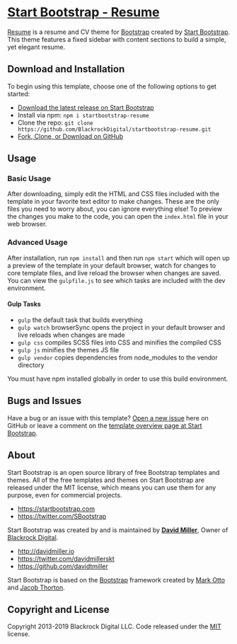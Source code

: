 # [Start Bootstrap - Resume](https://startbootstrap.com/template-overviews/resume/)

[Resume](https://startbootstrap.com/template-overviews/resume/) is a resume and CV theme for [Bootstrap](http://getbootstrap.com/) created by [Start Bootstrap](http://startbootstrap.com/). This theme features a fixed sidebar with content sections to build a simple, yet elegant resume.


## Download and Installation

To begin using this template, choose one of the following options to get started:
* [Download the latest release on Start Bootstrap](https://startbootstrap.com/template-overviews/resume/)
* Install via npm: `npm i startbootstrap-resume`
* Clone the repo: `git clone https://github.com/BlackrockDigital/startbootstrap-resume.git`
* [Fork, Clone, or Download on GitHub](https://github.com/BlackrockDigital/startbootstrap-resume)

## Usage

### Basic Usage

After downloading, simply edit the HTML and CSS files included with the template in your favorite text editor to make changes. These are the only files you need to worry about, you can ignore everything else! To preview the changes you make to the code, you can open the `index.html` file in your web browser.

### Advanced Usage

After installation, run `npm install` and then run `npm start` which will open up a preview of the template in your default browser, watch for changes to core template files, and live reload the browser when changes are saved. You can view the `gulpfile.js` to see which tasks are included with the dev environment.

#### Gulp Tasks

- `gulp` the default task that builds everything
- `gulp watch` browserSync opens the project in your default browser and live reloads when changes are made
- `gulp css` compiles SCSS files into CSS and minifies the compiled CSS
- `gulp js` minifies the themes JS file
- `gulp vendor` copies dependencies from node_modules to the vendor directory

You must have npm installed globally in order to use this build environment.

## Bugs and Issues

Have a bug or an issue with this template? [Open a new issue](https://github.com/BlackrockDigital/startbootstrap-resume/issues) here on GitHub or leave a comment on the [template overview page at Start Bootstrap](http://startbootstrap.com/template-overviews/resume/).

## About

Start Bootstrap is an open source library of free Bootstrap templates and themes. All of the free templates and themes on Start Bootstrap are released under the MIT license, which means you can use them for any purpose, even for commercial projects.

* https://startbootstrap.com
* https://twitter.com/SBootstrap

Start Bootstrap was created by and is maintained by **[David Miller](http://davidmiller.io/)**, Owner of [Blackrock Digital](http://blackrockdigital.io/).

* http://davidmiller.io
* https://twitter.com/davidmillerskt
* https://github.com/davidtmiller

Start Bootstrap is based on the [Bootstrap](http://getbootstrap.com/) framework created by [Mark Otto](https://twitter.com/mdo) and [Jacob Thorton](https://twitter.com/fat).

## Copyright and License

Copyright 2013-2019 Blackrock Digital LLC. Code released under the [MIT](https://github.com/BlackrockDigital/startbootstrap-resume/blob/gh-pages/LICENSE) license.
